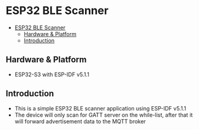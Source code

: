 # ESP32 BLE Scanner

- [ESP32 BLE Scanner](#esp32-ble-scanner)
  - [Hardware \& Platform](#hardware--platform)
  - [Introduction](#introduction)


## Hardware & Platform
- ESP32-S3 with ESP-IDF v5.1.1


## Introduction
- This is a simple ESP32 BLE scanner application using ESP-IDF v5.1.1
- The device will only scan for GATT server on the while-list, after that it will forward advertisement data to the MQTT broker